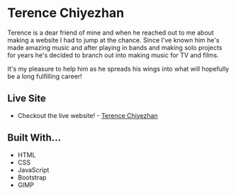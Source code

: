 # Terence Chiyezhan

Terence is a dear friend of mine and when he reached out to me about making a website I had to jump at the chance. Since I've known him he's made amazing music and after playing in bands and making solo projects for years he's decided to branch out into making music for TV and films.

It's my pleasure to help him as he spreads his wings into what will hopefully be a long fulfilling career!

## Live Site
- Checkout the live website! - [Terence Chiyezhan]()

## Built With...
- HTML
- CSS
- JavaScript
- Bootstrap
- GIMP